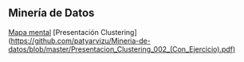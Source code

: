 ## Minería de Datos
[Mapa mental](https://github.com/patyarvizu/Mineria-de-datos/blob/master/MapaMental_1_1823604.pdf)
[Presentación Clustering] (https://github.com/patyarvizu/Mineria-de-datos/blob/master/Presentacion_Clustering_002_(Con_Ejercicio).pdf)
